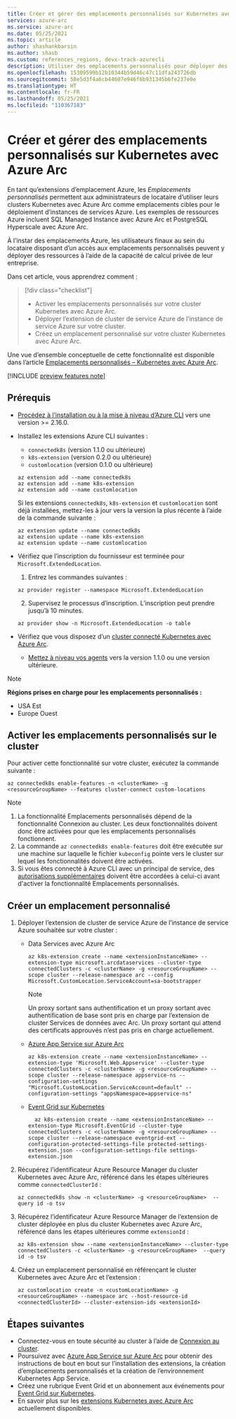 ```yaml
---
title: Créer et gérer des emplacements personnalisés sur Kubernetes avec Azure Arc
services: azure-arc
ms.service: azure-arc
ms.date: 05/25/2021
ms.topic: article
author: shashankbarsin
ms.author: shasb
ms.custom: references_regions, devx-track-azurecli
description: Utiliser des emplacements personnalisés pour déployer des services PaaS Azure sur des clusters Kubernetes avec Azure Arc
ms.openlocfilehash: 15309599b12b10344b59d46c47c11dfa243726db
ms.sourcegitcommit: 58e5d3f4a6cb44607e946f6b931345b6fe237e0e
ms.translationtype: HT
ms.contentlocale: fr-FR
ms.lasthandoff: 05/25/2021
ms.locfileid: "110367183"
---
```

# <a name="create-and-manage-custom-locations-on-azure-arc-enabled-kubernetes"></a>Créer et gérer des emplacements personnalisés sur Kubernetes avec Azure Arc

En tant qu’extensions d’emplacement Azure, les *Emplacements personnalisés* permettent aux administrateurs de locataire d’utiliser leurs clusters Kubernetes avec Azure Arc comme emplacements cibles pour le déploiement d’instances de services Azure. Les exemples de ressources Azure incluent SQL Managed Instance avec Azure Arc et PostgreSQL Hyperscale avec Azure Arc.

À l’instar des emplacements Azure, les utilisateurs finaux au sein du locataire disposant d’un accès aux emplacements personnalisés peuvent y déployer des ressources à l’aide de la capacité de calcul privée de leur entreprise.

Dans cet article, vous apprendrez comment :
> [!div class="checklist"]
> * Activer les emplacements personnalisés sur votre cluster Kubernetes avec Azure Arc.
> * Déployer l’extension de cluster de service Azure de l’instance de service Azure sur votre cluster.
> * Créez un emplacement personnalisé sur votre cluster Kubernetes avec Azure Arc.

Une vue d’ensemble conceptuelle de cette fonctionnalité est disponible dans l’article [Emplacements personnalisés – Kubernetes avec Azure Arc](conceptual-custom-locations.md).

[!INCLUDE [preview features note](./includes/preview/preview-callout.md)]

## <a name="prerequisites"></a>Prérequis

- [Procédez à l’installation ou à la mise à niveau d’Azure CLI](/cli/azure/install-azure-cli) vers une version >= 2.16.0.

- Installez les extensions Azure CLI suivantes :
    - `connectedk8s` (version 1.1.0 ou ultérieure)
    - `k8s-extension` (version 0.2.0 ou ultérieure)
    - `customlocation` (version 0.1.0 ou ultérieure) 
  
    ```azurecli
    az extension add --name connectedk8s
    az extension add --name k8s-extension
    az extension add --name customlocation
    ```
    
    Si les extensions `connectedk8s`, `k8s-extension` et `customlocation` sont déjà installées, mettez-les à jour vers la version la plus récente à l’aide de la commande suivante :

    ```azurecli
    az extension update --name connectedk8s
    az extension update --name k8s-extension
    az extension update --name customlocation
    ```

- Vérifiez que l’inscription du fournisseur est terminée pour `Microsoft.ExtendedLocation`.
    1. Entrez les commandes suivantes :
    
    ```azurecli
    az provider register --namespace Microsoft.ExtendedLocation
    ```

    2. Supervisez le processus d’inscription. L’inscription peut prendre jusqu’à 10 minutes.
    
    ```azurecli
    az provider show -n Microsoft.ExtendedLocation -o table
    ```

- Vérifiez que vous disposez d’un [cluster connecté Kubernetes avec Azure Arc](quickstart-connect-cluster.md).
    - [Mettez à niveau vos agents](agent-upgrade.md#manually-upgrade-agents) vers la version 1.1.0 ou une version ultérieure.

>[!NOTE]
>**Régions prises en charge pour les emplacements personnalisés :**
>* USA Est
>* Europe Ouest

## <a name="enable-custom-locations-on-cluster"></a>Activer les emplacements personnalisés sur le cluster

Pour activer cette fonctionnalité sur votre cluster, exécutez la commande suivante :

```console
az connectedk8s enable-features -n <clusterName> -g <resourceGroupName> --features cluster-connect custom-locations
```

> [!NOTE]
> 1. La fonctionnalité Emplacements personnalisés dépend de la fonctionnalité Connexion au cluster. Les deux fonctionnalités doivent donc être activées pour que les emplacements personnalisés fonctionnent.
> 2. La commande `az connectedk8s enable-features` doit être exécutée sur une machine sur laquelle le fichier `kubeconfig` pointe vers le cluster sur lequel les fonctionnalités doivent être activées.
> 3. Si vous êtes connecté à Azure CLI avec un principal de service, des [autorisations supplémentaires](troubleshooting.md#enable-custom-locations-using-service-principal) doivent être accordées à celui-ci avant d'activer la fonctionnalité Emplacements personnalisés.

## <a name="create-custom-location"></a>Créer un emplacement personnalisé

1. Déployer l’extension de cluster de service Azure de l’instance de service Azure souhaitée sur votre cluster :

    * Data Services avec Azure Arc

        ```azurecli
        az k8s-extension create --name <extensionInstanceName> --extension-type microsoft.arcdataservices --cluster-type connectedClusters -c <clusterName> -g <resourceGroupName> --scope cluster --release-namespace arc --config Microsoft.CustomLocation.ServiceAccount=sa-bootstrapper
        ```
        > [!NOTE]
        > Un proxy sortant sans authentification et un proxy sortant avec authentification de base sont pris en charge par l’extension de cluster Services de données avec Arc. Un proxy sortant qui attend des certificats approuvés n’est pas pris en charge actuellement.


    * [Azure App Service sur Azure Arc](../../app-service/overview-arc-integration.md)

        ```azurecli
        az k8s-extension create --name <extensionInstanceName> --extension-type 'Microsoft.Web.Appservice' --cluster-type connectedClusters -c <clusterName> -g <resourceGroupName> --scope cluster --release-namespace appservice-ns --configuration-settings "Microsoft.CustomLocation.ServiceAccount=default" --configuration-settings "appsNamespace=appservice-ns" 
        ```

    * [Event Grid sur Kubernetes](/azure/event-grid/kubernetes/overview)

        ```azurecli
          az k8s-extension create --name <extensionInstanceName> --extension-type Microsoft.EventGrid --cluster-type connectedClusters -c <clusterName> -g <resourceGroupName> --scope cluster --release-namespace eventgrid-ext --configuration-protected-settings-file protected-settings-extension.json --configuration-settings-file settings-extension.json
        ```

1. Récupérez l’identificateur Azure Resource Manager du cluster Kubernetes avec Azure Arc, référencé dans les étapes ultérieures comme `connectedClusterId` :

    ```azurecli
    az connectedk8s show -n <clusterName> -g <resourceGroupName>  --query id -o tsv
    ```

1. Récupérez l’identificateur Azure Resource Manager de l’extension de cluster déployée en plus du cluster Kubernetes avec Azure Arc, référencé dans les étapes ultérieures comme `extensionId` :

    ```azurecli
    az k8s-extension show --name <extensionInstanceName> --cluster-type connectedClusters -c <clusterName> -g <resourceGroupName>  --query id -o tsv
    ```

1. Créez un emplacement personnalisé en référençant le cluster Kubernetes avec Azure Arc et l’extension :

    ```azurecli
    az customlocation create -n <customLocationName> -g <resourceGroupName> --namespace arc --host-resource-id <connectedClusterId> --cluster-extension-ids <extensionId>
    ```

## <a name="next-steps"></a>Étapes suivantes

- Connectez-vous en toute sécurité au cluster à l’aide de [Connexion au cluster](cluster-connect.md).
- Poursuivez avec [Azure App Service sur Azure Arc](../../app-service/overview-arc-integration.md) pour obtenir des instructions de bout en bout sur l’installation des extensions, la création d’emplacements personnalisés et la création de l’environnement Kubernetes App Service. 
- Créez une rubrique Event Grid et un abonnement aux événements pour [Event Grid sur Kubernetes](/azure/event-grid/kubernetes/overview).
- En savoir plus sur les [extensions Kubernetes avec Azure Arc](extensions.md#currently-available-extensions) actuellement disponibles.

